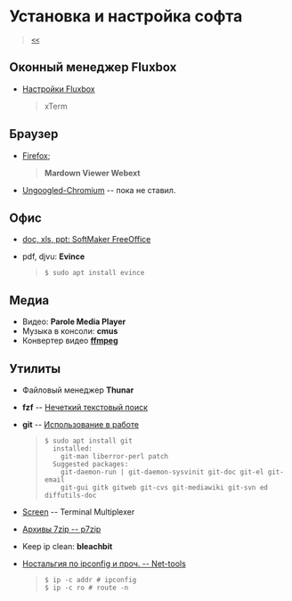 # Установка и настройка софта

> [`<<`](../index.md)

## Оконный менеджер Fluxbox

- [Настройки Fluxbox](fluxbox/index.md)

  > xTerm

## Браузер

- [Firefox](firefox.md);

  > **Mardown Viewer Webext**

- [Ungoogled-Chromium](chromium.md) -- пока не ставил.

## Офис

- [doc, xls, ppt: SoftMaker FreeOffice](freeoffice.md)
- pdf, djvu: **Evince**

  > ```
  > $ sudo apt install evince
  > ```

## Медиа

- Видео: **Parole Media Player**
- Музыка в консоли: **cmus**
- Конвертер видео **[ffmpeg](ffmpeg.md)**


## Утилиты

- Файловый менеджер **Thunar**
- **fzf** -- [Нечеткий текстовый поиск](utils/fzf.md)
- **git** -- [Использование в работе](utils/git.md)

  > ```
  > $ sudo apt install git
  >   installed:
  >     git-man liberror-perl patch
  >   Suggested packages:
  >     git-daemon-run | git-daemon-sysvinit git-doc git-el git-email
  >     git-gui gitk gitweb git-cvs git-mediawiki git-svn ed diffutils-doc
  > ```

- [Screen](utils/screen.md) -- Terminal Multiplexer
- [Архивы 7zip -- p7zip](utils/p7zip.md)
- Keep ip clean: **bleachbit**
- [Ностальгия по ipconfig и проч. -- Net-tools](utils/net-tools.md)

  >```
  >$ ip -c addr # ipconfig
  >$ ip -c ro # route -n
  >```
